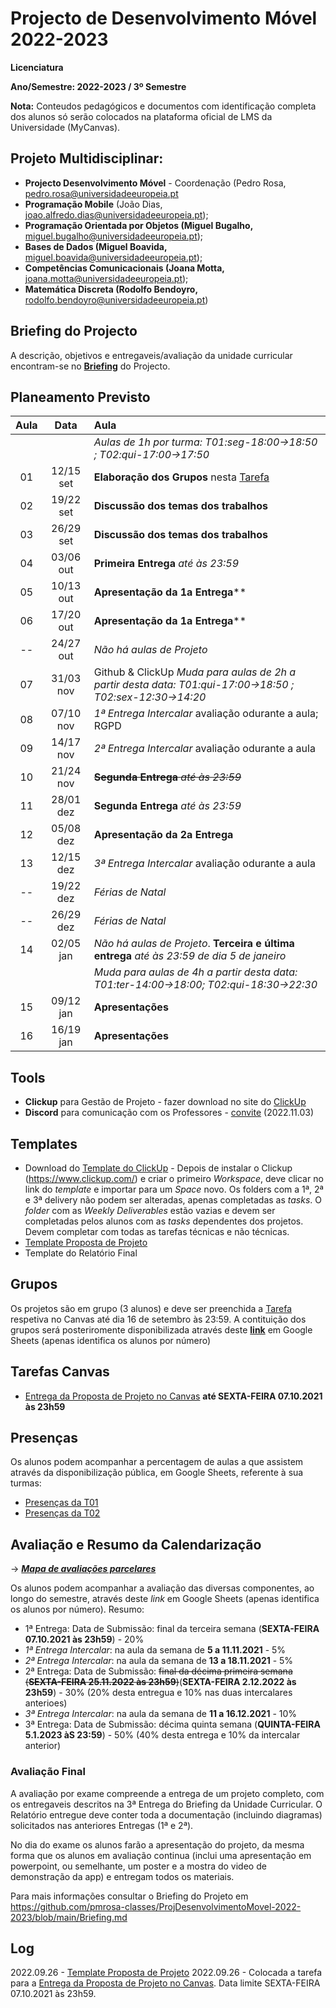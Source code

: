 # Projecto de Desenvolvimento Móvel 2022-2023

**Licenciatura**

**Ano/Semestre: 2022-2023 / 3º Semestre**

**Nota:** Conteudos pedagógicos e documentos com identificação completa dos alunos só serão colocados na plataforma oficial de LMS da Universidade (MyCanvas).

## Projeto Multidisciplinar:

- **Projecto Desenvolvimento Móvel** - Coordenação (Pedro Rosa, [pedro.rosa@universidadeeuropeia.pt](mailto:pedro.rosa@universidadeeuropeia.pt)
- **Programação Mobile** (João Dias, [joao.alfredo.dias@universidadeeuropeia.pt](mailto:joao.dias@universidadeeuropeia.pt));
- **Programação Orientada por Objetos (Miguel Bugalho,** [miguel.bugalho@universidadeeuropeia.pt](mailto:miguel.bugalho@universidadeeuropeia.pt));
- **Bases de Dados (Miguel Boavida,** [miguel.boavida@universidadeeuropeia.pt](mailto:miguel.boavida@universidadeeuropeia.pt));
- **Competências Comunicacionais (Joana Motta,** [joana.motta@universidadeeuropeia.pt](mailto:joana.motta@universidadeeuropeia.pt));
- **Matemática Discreta (Rodolfo Bendoyro,** [rodolfo.bendoyro@universidadeeuropeia.pt](mailto:rodolfo.bendoyro@universidadeeuropeia.pt))

## Briefing do Projecto

A descrição, objetivos e entregaveis/avaliação da unidade curricular encontram-se no **[Briefing](Briefing.md)** do Projecto.

## Planeamento Previsto

| Aula | Data | Aula |
| :-----------: | :-----------: | :---------- |
|  |  | *Aulas de 1h por turma: T01:seg-18:00->18:50 ; T02:qui-17:00->17:50* |
| 01 | 12/15 set | **Elaboração dos Grupos** nesta [Tarefa](https://mycampus.pt/courses/13374/assignments/15524) |
| 02 | 19/22 set | **Discussão dos temas dos trabalhos** |
| 03 | 26/29 set | **Discussão dos temas dos trabalhos** |
| 04 | 03/06 out | **Primeira Entrega** *até às 23:59* |
| 05 | 10/13 out | **Apresentação da 1a Entrega**** |
| 06 | 17/20 out | **Apresentação da 1a Entrega**** |
| -- | 24/27 out | *Não há aulas de Projeto* |
| 07 | 31/03 nov | Github & ClickUp  *Muda para aulas de 2h a partir desta data: T01:qui-17:00->18:50 ; T02:sex-12:30->14:20* |
| 08 | 07/10 nov |  *1ª Entrega Intercalar* avaliação odurante a aula; RGPD|
| 09 | 14/17 nov |  *2ª Entrega Intercalar* avaliação odurante a aula|
| 10 | 21/24 nov | ~~**Segunda Entrega** *até às 23:59*~~  |
| 11 | 28/01 dez | **Segunda Entrega** *até às 23:59* |
| 12 | 05/08 dez | **Apresentação da 2a Entrega** |
| 13 | 12/15 dez | *3ª Entrega Intercalar* avaliação odurante a aula|
| -- | 19/22 dez | *Férias de Natal* |
| -- | 26/29 dez | *Férias de Natal* |
| 14 | 02/05 jan | *Não há aulas de Projeto*.  **Terceira e última entrega** *até às 23:59 de dia 5 de janeiro* |
|  |  | *Muda para aulas de 4h a partir desta data: T01:ter-14:00->18:00; T02:qui-18:30->22:30*|
| 15 | 09/12 jan | **Apresentações** |
| 16 | 16/19 jan | **Apresentações** |


## Tools
- **Clickup** para Gestão de Projeto - fazer download no site do [ClickUp](https://www.clickup.com/)
- **Discord** para comunicação com os Professores - [convite](https://discord.gg/CynBTfFN) (2022.11.03)

## Templates
- Download do [Template do ClickUp](https://app.clickup.com/template/project/t-66165690/d0d0bd28986cba9) - Depois de instalar o Clickup (https://www.clickup.com/) e criar o primeiro *Workspace*, deve clicar no link do *template* e importar para um *Space* novo. Os folders com a 1ª, 2ª e 3ª delivery não podem ser alteradas, apenas completadas as *tasks*. O *folder* com as *Weekly Deliverables* estão vazias e devem ser completadas pelos alunos com as *tasks* dependentes dos projetos. Devem completar com todas as tarefas técnicas e não técnicas.
- [Template Proposta de Projeto](https://github.com/pmrosa-classes/ProjDesenvolvimentoMovel-2022-2023/blob/main/Template-Proposta.md)
- Template do Relatório Final

## Grupos

Os projetos são em grupo (3 alunos) e deve ser preenchida a [Tarefa](https://mycampus.pt/courses/13374/assignments/15524) respetiva no Canvas até dia 16 de setembro às 23:59.
A contituição dos grupos será posteriromente disponibilizada através deste **[link](https://docs.google.com/spreadsheets/d/e/2PACX-1vQ6_NXhcPLzlngPi6KNQzDmSAJdltBnX-1-LycT61ErdBucJSG2oFeFYfbg1oXktf8aR0abR9wxs-Gr/pubhtml?gid=592821258&single=true)** em Google Sheets (apenas identifica os alunos por número) 

## Tarefas Canvas
- [Entrega da Proposta de Projeto no Canvas](https://mycampus.pt/courses/13374/assignments/16341) **até SEXTA-FEIRA 07.10.2021 às 23h59**

## Presenças

Os alunos podem acompanhar a percentagem de aulas a que assistem através da disponibilização pública, em Google Sheets, referente à sua turmas:
- [Presenças da T01](https://docs.google.com/spreadsheets/d/e/2PACX-1vQ6_NXhcPLzlngPi6KNQzDmSAJdltBnX-1-LycT61ErdBucJSG2oFeFYfbg1oXktf8aR0abR9wxs-Gr/pubhtml?gid=1412701734&single=true)
- [Presenças da T02](https://docs.google.com/spreadsheets/d/e/2PACX-1vQ6_NXhcPLzlngPi6KNQzDmSAJdltBnX-1-LycT61ErdBucJSG2oFeFYfbg1oXktf8aR0abR9wxs-Gr/pubhtml?gid=933545162&single=true)

## Avaliação e Resumo da Calendarização

-> ***[Mapa de avaliações parcelares](https://docs.google.com/spreadsheets/d/e/2PACX-1vQ6_NXhcPLzlngPi6KNQzDmSAJdltBnX-1-LycT61ErdBucJSG2oFeFYfbg1oXktf8aR0abR9wxs-Gr/pubhtml?gid=592821258&single=true)***

Os alunos podem acompanhar a avaliação das diversas componentes, ao longo do semestre, através deste *link* em Google Sheets (apenas identifica os alunos por número).
Resumo:
- 1ª Entrega: Data de Submissão: final da terceira semana (**SEXTA-FEIRA 07.10.2021 às 23h59**) - 20%
- *1ª Entrega Intercalar*: na aula da semana de **5 a 11.11.2021** - 5%
- *2ª Entrega Intercalar*: na aula da semana de **13 a 18.11.2021** - 5%
- 2ª Entrega: Data de Submissão: ~~final da décima primeira semana (**SEXTA-FEIRA 25.11.2022 às 23h59**)~~(**SEXTA-FEIRA 2.12.2022 às 23h59**) - 30% (20% desta entregua e 10% nas duas intercalares anterioes)
- *3ª Entrega Intercalar*: na aula da semana de **11 a 16.12.2021** - 10%
- 3ª Entrega: Data de Submissão: décima quinta semana (**QUINTA-FEIRA 5.1.2023 àS 23:59**) - 50% (40% desta entrega e 10% da intercalar anterior)

### Avaliação Final
A avaliação por exame compreende a entrega de um projeto completo, com os entregaveis descritos na 3ª Entrega do Briefing da Unidade Curricular. O Relatório entregue deve conter toda a documentação (incluindo diagramas) solicitados nas anteriores Entregas (1ª e 2ª).

No dia do exame os alunos farão a apresentação do projeto, da mesma forma que os alunos em avaliação continua (inclui uma apresentação em powerpoint, ou semelhante, um poster e a mostra do video de demonstração da app) e entregam todos os materiais.

Para mais informações consultar o Briefing do Projeto em https://github.com/pmrosa-classes/ProjDesenvolvimentoMovel-2022-2023/blob/main/Briefing.md

## Log

2022.09.26 - [Template Proposta de Projeto](https://github.com/pmrosa-classes/ProjDesenvolvimentoMovel-2022-2023/blob/main/Template-Proposta.md)
2022.09.26 - Colocada a tarefa para a [Entrega da Proposta de Projeto no Canvas](https://mycampus.pt/courses/13374/assignments/16341). Data limite SEXTA-FEIRA 07.10.2021 às 23h59.



